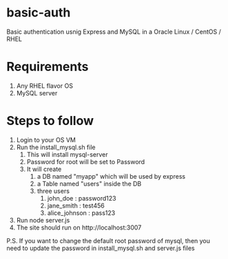 # basic-auth
Basic authentication usnig Express and MySQL in a Oracle Linux / CentOS / RHEL

# Requirements
1. Any RHEL flavor OS
2. MySQL server 

# Steps to follow
1. Login to your OS VM
2. Run the install_mysql.sh file 
    1. This will install mysql-server 
    2. Password for root will be set to Password
    3. It will create 
        1. a DB named "myapp" which will be used by express
        2. a Table named "users" inside the DB
        3. three users
           1. john_doe : password123
           2. jane_smith : test456
           3. alice_johnson : pass123
3. Run node server.js
4. The site should run on http://localhost:3007

P.S. If you want to change the default root password of mysql, then you need to update the password in install_mysql.sh and server.js files
